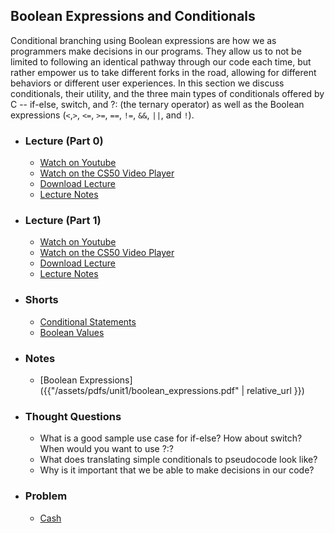 ## Boolean Expressions and Conditionals

Conditional branching using Boolean expressions are how we as programmers make decisions in our programs. They allow us to not be limited to following an identical pathway through our code each time, but rather empower us to take different forks in the road, allowing for different behaviors or different user experiences. In this section we discuss conditionals, their utility, and the three main types of conditionals offered by C -- if-else, switch, and ?: (the ternary operator) as well as the Boolean expressions (`<`,`>`, `<=`, `>=`, `==`, `!=`, `&&`, `||`, and `!`).

- ### Lecture (Part 0)
  - <a href="https://www.youtube.com/embed/EApk15pCIEA?start=348&end=468" target="_blank">Watch on Youtube</a>
  - <a href="https://video.cs50.net/2017/fall/lectures/1?t=5m48s" target="_blank">Watch on the CS50 Video Player</a>
  - <a href="http://cdn.cs50.net/2017/fall/lectures/1/lecture1-720p.mp4?download" target="_blank">Download Lecture</a>
  - <a href="https://docs.cs50.net/2017/fall/notes/1/lecture1.html#c" target="_blank">Lecture Notes</a>

- ### Lecture (Part 1)
  - <a href="https://www.youtube.com/embed/EApk15pCIEA?start=3367&end=4151" target="_blank">Watch on Youtube</a>
  - <a href="https://video.cs50.net/2017/fall/lectures/1?t=56m7s" target="_blank">Watch on the CS50 Video Player</a>
  - <a href="http://cdn.cs50.net/2017/fall/lectures/1/lecture1-720p.mp4?download" target="_blank">Download Lecture</a>
  - <a href="https://docs.cs50.net/2017/fall/notes/1/lecture1.html#functions" target="_blank">Lecture Notes</a>

- ### Shorts
  - <a href="https://www.youtube.com/embed/1wsaV5nVC7g" target="_blank">Conditional Statements</a>
  - <a href="https://www.youtube.com/embed/M058skV1iL0" target="_blank">Boolean Values</a>

- ### Notes
  - [Boolean Expressions]({{"/assets/pdfs/unit1/boolean_expressions.pdf" | relative_url }})

- ### Thought Questions
  - What is a good sample use case for if-else? How about switch? When would you want to use ?:?
  - What does translating simple conditionals to pseudocode look like?
  - Why is it important that we be able to make decisions in our code?

- ### Problem
  - <a href="https://docs.cs50.net/2018/ap/problems/cash/cash.html" target="_blank">Cash</a>
